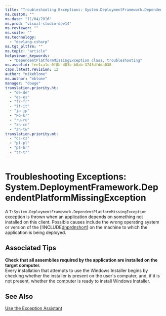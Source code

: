 ```yaml
---
title: "Troubleshooting Exceptions: System.DeploymentFramework.DependentPlatformMissingException | Microsoft Docs"
ms.custom: ""
ms.date: "11/04/2016"
ms.prod: "visual-studio-dev14"
ms.reviewer: ""
ms.suite: ""
ms.technology: 
  - "devlang-csharp"
ms.tgt_pltfrm: ""
ms.topic: "article"
helpviewer_keywords: 
  - "DependentPlatformMissingException class, troubleshooting"
ms.assetid: fee1ca1c-0f0b-483b-b8ab-3743dfdda038
caps.latest.revision: 12
author: "mikeblome"
ms.author: "mblome"
manager: "douge"
translation.priority.ht: 
  - "de-de"
  - "es-es"
  - "fr-fr"
  - "it-it"
  - "ja-jp"
  - "ko-kr"
  - "ru-ru"
  - "zh-cn"
  - "zh-tw"
translation.priority.mt: 
  - "cs-cz"
  - "pl-pl"
  - "pt-br"
  - "tr-tr"
---
```

# Troubleshooting Exceptions: System.DeploymentFramework.DependentPlatformMissingException
A `T:System.DeploymentFramework.DependentPlatformMissingException` exception is thrown when an application depends on something not installed on this client. Possible causes include the wrong operating system or version of the [!INCLUDE[dnprdnshort](../code-quality/includes/dnprdnshort_md.md)] on the machine to which the application is being deployed.  
  
## Associated Tips  
 **Check that all assemblies required by the application are installed on the target computer.**  
 Every installation that attempts to use the Windows Installer begins by checking whether the installer is present on the user's computer, and, if it is not present, whether the computer is ready to install Windows Installer.  
  
## See Also  
 [Use the Exception Assistant](../Topic/How%20to:%20Use%20the%20Exception%20Assistant.md)